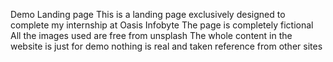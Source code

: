 Demo Landing page
This is a landing page exclusively designed to complete my internship at Oasis Infobyte
The page is completely fictional 
All the images used are free from unsplash
The whole content in the website is just for demo nothing is real and taken reference from other sites

